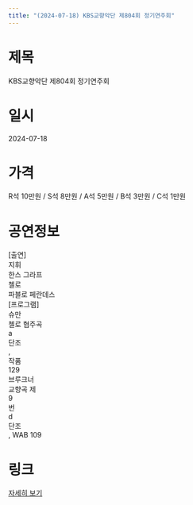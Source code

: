 ```yaml
---
title: "(2024-07-18) KBS교향악단 제804회 정기연주회"
---
```


# 제목
KBS교향악단 제804회 정기연주회

# 일시
2024-07-18

# 가격
R석 10만원 / S석 8만원 / A석 5만원 / B석 3만원 / C석 1만원 

# 공연정보
[출연]  
지휘  
한스 그라프  
첼로  
파블로 페란데스  
[프로그램]  
슈만  
첼로 협주곡  
a  
단조  
,  
작품  
129  
브루크너  
교향곡 제  
9  
번  
d  
단조  
, WAB 109

# 링크
[자세히 보기](https://www.sac.or.kr/site/main/show/show_view?SN=60865, "https://www.sac.or.kr/site/main/show/show_view?SN=60865")

